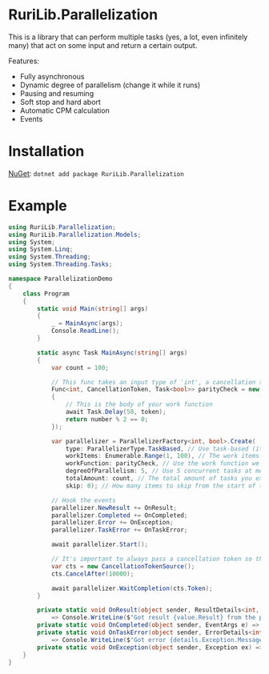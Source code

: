 # RuriLib.Parallelization
This is a library that can perform multiple tasks (yes, a lot, even infinitely many) that act on some input and return a certain output.

Features:
- Fully asynchronous
- Dynamic degree of parallelism (change it while it runs)
- Pausing and resuming
- Soft stop and hard abort
- Automatic CPM calculation
- Events

# Installation
[NuGet](https://nuget.org/packages/RuriLib.Parallelization): `dotnet add package RuriLib.Parallelization`

# Example
```csharp
using RuriLib.Parallelization;
using RuriLib.Parallelization.Models;
using System;
using System.Linq;
using System.Threading;
using System.Threading.Tasks;

namespace ParallelizationDemo
{
    class Program
    {
        static void Main(string[] args)
        {
            _ = MainAsync(args);
            Console.ReadLine();
        }

        static async Task MainAsync(string[] args)
        {
            var count = 100;

            // This func takes an input type of 'int', a cancellation token, and an output type of `Task` of `bool`
            Func<int, CancellationToken, Task<bool>> parityCheck = new(async (number, token) => 
            {
                // This is the body of your work function
                await Task.Delay(50, token);
                return number % 2 == 0;
            });

            var parallelizer = ParallelizerFactory<int, bool>.Create(
                type: ParallelizerType.TaskBased, // Use task-based (it's better)
                workItems: Enumerable.Range(1, 100), // The work items are all integers from 1 to 100
                workFunction: parityCheck, // Use the work function we defined above
                degreeOfParallelism: 5, // Use 5 concurrent tasks at most
                totalAmount: count, // The total amount of tasks you expect to have, used for calculating progress
                skip: 0); // How many items to skip from the start of the provided enumerable

            // Hook the events
            parallelizer.NewResult += OnResult;
            parallelizer.Completed += OnCompleted;
            parallelizer.Error += OnException;
            parallelizer.TaskError += OnTaskError;

            await parallelizer.Start();

            // It's important to always pass a cancellation token so the user can cancel the work
            var cts = new CancellationTokenSource();
            cts.CancelAfter(10000);

            await parallelizer.WaitCompletion(cts.Token);
        }

        private static void OnResult(object sender, ResultDetails<int, bool> value)
            => Console.WriteLine($"Got result {value.Result} from the parity check of {value.Item}");
        private static void OnCompleted(object sender, EventArgs e) => Console.WriteLine("All work completed!");
        private static void OnTaskError(object sender, ErrorDetails<int> details)
            => Console.WriteLine($"Got error {details.Exception.Message} while processing the item {details.Item}");
        private static void OnException(object sender, Exception ex) => Console.WriteLine($"Exception: {ex.Message}");
    }
}

```